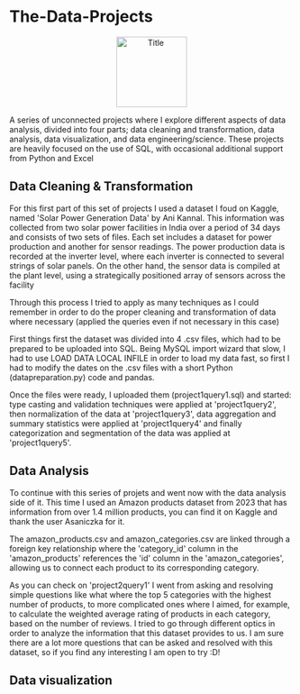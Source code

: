 # The-Data-Projects

<p align="center">
  <img src="https://pipedream.com/s.v0/app_1YMhwo/logo/orig" alt="Title" width="125px" height="125px">
</p>

A series of unconnected projects where I explore different aspects of data analysis, divided into four parts; data cleaning and transformation, data analysis, data visualization, and data engineering/science. These projects are heavily focused on the use of SQL, with occasional additional support from Python and Excel

## Data Cleaning & Transformation

For this first part of this set of projects I used a dataset I foud on Kaggle, named 'Solar Power Generation Data' by Ani Kannal. This information was collected from two solar power facilities in India over a period of 34 days and consists of two sets of files. Each set includes a dataset for power production and another for sensor readings. The power production data is recorded at the inverter level, where each inverter is connected to several strings of solar panels. On the other hand, the sensor data is compiled at the plant level, using a strategically positioned array of sensors across the facility

Through this process I tried to apply as many techniques as I could remember in order to do the proper cleaning and transformation of data where necessary (applied the queries even if not necessary in this case)

First things first the dataset was divided into 4 .csv files, which had to be prepared to be uploaded into SQL. Being MySQL import wizard that slow, I had to use LOAD DATA LOCAL INFILE in order to load my data fast, so first I had to modify the dates on the .csv files with a short Python (datapreparation.py) code and pandas.

Once the files were ready, I uploaded them (project1query1.sql) and started: type casting and validation techniques were applied at 'project1query2', then normalization of the data at 'project1query3', data aggregation and summary statistics were applied at 'project1query4' and finally categorization and segmentation of the data was applied at 'project1query5'.

## Data Analysis

To continue with this series of projets and went now with the data analysis side of it. This time I used an Amazon products dataset from 2023 that has information from over 1.4 million products, you can find it on Kaggle and thank the user Asaniczka for it.

The amazon_products.csv and amazon_categories.csv are linked through a foreign key relationship where the 'category_id' column in the 'amazon_products' references the 'id' column in the 'amazon_categories', allowing us to connect each product to its corresponding category.

As you can check on 'project2query1' I went from asking and resolving simple questions like what where the top 5 categories with the highest number of products, to more complicated ones where I aimed, for example, to calculate the weighted average rating of products in each category, based on the number of reviews. I tried to go through different optics in order to analyze the information that this dataset provides to us. I am sure there are a lot more questions that can be asked and resolved with this dataset, so if you find any interesting I am open to try :D!

## Data visualization
